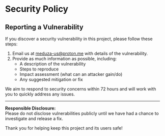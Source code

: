 # Security Policy

## Reporting a Vulnerability

If you discover a security vulnerability in this project, please follow these steps:

1. Email us at meduza-us@proton.me with details of the vulnerability.
2. Provide as much information as possible, including:
    - A description of the vulnerability
    - Steps to reproduce
    - Impact assessment (what can an attacker gain/do)
    - Any suggested mitigation or fix

We aim to respond to security concerns within 72 hours and will work with you to quickly address any issues.

---

**Responsible Disclosure:**  
Please do not disclose vulnerabilities publicly until we have had a chance to investigate and release a fix.

Thank you for helping keep this project and its users safe!